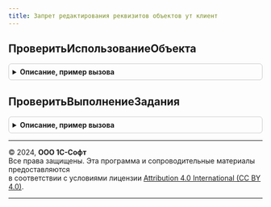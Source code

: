 ```yaml
---
title: Запрет редактирования реквизитов объектов ут клиент
---
```



## ПроверитьИспользованиеОбъекта
<details style="margin: 1em 0; padding: 0.5em; border: 1px solid #ccc; border-radius: 6px;">

<summary style="font-weight: bold; cursor: pointer;">Описание, пример вызова</summary>

```bsl

Процедура ПроверитьИспользованиеОбъекта(Форма, ПараметрыОбработчикаОжидания, ИспользоватьЛокальнуюФункциюПроверки = Ложь) Экспорт
```

Пример вызова
```bsl
ЗапретРедактированияРеквизитовОбъектовУТКлиент.ПроверитьИспользованиеОбъекта(Форма, ПараметрыОбработчикаОжидания, ИспользоватьЛокальнуюФункциюПроверки);
```
</details>

## ПроверитьВыполнениеЗадания
<details style="margin: 1em 0; padding: 0.5em; border: 1px solid #ccc; border-radius: 6px;">

<summary style="font-weight: bold; cursor: pointer;">Описание, пример вызова</summary>

```bsl

Процедура ПроверитьВыполнениеЗадания(Форма, ФормаДлительнойОперации, ПараметрыОбработчикаОжидания) Экспорт
```

Пример вызова
```bsl
ЗапретРедактированияРеквизитовОбъектовУТКлиент.ПроверитьВыполнениеЗадания(Форма, ФормаДлительнойОперации, ПараметрыОбработчикаОжидания) 
```
</details>

---

© 2024, **ООО 1С-Софт**  
Все права защищены. Эта программа и сопроводительные материалы предоставляются  
в соответствии с условиями лицензии [Attribution 4.0 International (CC BY 4.0)](https://creativecommons.org/licenses/by/4.0/legalcode).

---
